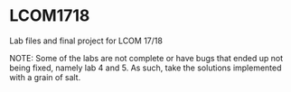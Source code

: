 # LCOM1718
Lab files and final project for LCOM 17/18

NOTE: Some of the labs are not complete or have bugs that ended up not being fixed, namely lab 4 and 5. As such, take the solutions implemented with a grain of salt. 
